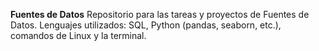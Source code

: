 **Fuentes de Datos**
Repositorio para las tareas y proyectos de Fuentes de Datos. Lenguajes utilizados: SQL, Python (pandas, seaborn, etc.), comandos de Linux y la terminal. 
